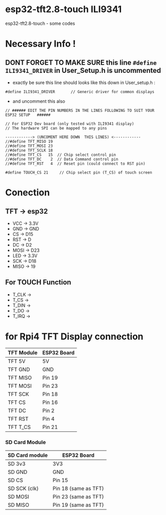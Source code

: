 # esp32-tft2.8-touch ILI9341
esp32-tft2.8-touch - some codes

# Necessary Info !
## DONT FORGET TO MAKE SURE this line `#define ILI9341_DRIVER` in User_Setup.h is uncommented
- exactly be sure this line should looks like this down in User_setup.h : 
```
#define ILI9341_DRIVER       // Generic driver for common displays
```
- and uncomment this also
```
// ###### EDIT THE PIN NUMBERS IN THE LINES FOLLOWING TO SUIT YOUR ESP32 SETUP   ######

// For ESP32 Dev board (only tested with ILI9341 display)
// The hardware SPI can be mapped to any pins

------------> (UNCOMENT HERE DOWN  THIS LINES) <------------
//#define TFT_MISO 19
//#define TFT_MOSI 23
//#define TFT_SCLK 18
//#define TFT_CS   15  // Chip select control pin
//#define TFT_DC    2  // Data Command control pin
//#define TFT_RST   4  // Reset pin (could connect to RST pin)

#define TOUCH_CS 21     // Chip select pin (T_CS) of touch screen
```

# Conection
## TFT -> esp32
- VCC -> 3.3V
- GND -> GND
- CS -> D15
- RST -> D
- DC -> D2
- MOSI -> D23
- LED -> 3.3V
- SCK -> D18
- MISO -> 19
## For TOUCH Function
- T_CLK -> 
- T_CS -> 
- T_DIN -> 
- T_DO -> 
- T_IRQ ->


# for Rpi4 TFT Display connection
| TFT Module | ESP32 Board |
|------------|-------------|
| TFT 5V     | 5V          |
| TFT GND    | GND         |
| TFT MISO   | Pin 19      |
| TFT MOSI   | Pin 23      |
| TFT SCK    | Pin 18      |
| TFT CS     | Pin 16      |
| TFT DC     | Pin 2       |
| TFT RST    | Pin 4       |
| TFT T_CS   | Pin 21      |

### SD Card Module

| SD Card module | ESP32 Board          |
|----------------|----------------------|
| SD 3v3         | 3V3                  |
| SD GND         | GND                  |
| SD CS          | Pin 15               |
| SD SCK (clk)   | Pin 18 (same as TFT) |
| SD MOSI        | Pin 23 (same as TFT) |
| SD MISO        | Pin 19 (same as TFT) |
